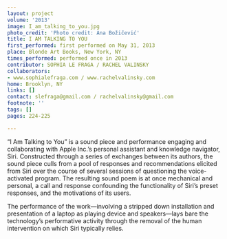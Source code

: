 ```yaml
---
layout: project
volume: '2013'
image: I_am_talking_to_you.jpg
photo_credit: 'Photo credit: Ana Božičević'
title: I AM TALKING TO YOU
first_performed: first performed on May 31, 2013
place: Blonde Art Books, New York, NY
times_performed: performed once in 2013
contributor: SOPHIA LE FRAGA / RACHEL VALINSKY
collaborators:
- www.sophialefraga.com / www.rachelvalinsky.com
home: Brooklyn, NY
links: []
contact: slefraga@gmail.com / rachelvalinsky@gmail.com
footnote: ''
tags: []
pages: 224-225

---
```


“I Am Talking to You” is a sound piece and performance engaging and collaborating with Apple Inc.’s personal assistant and knowledge navigator, Siri. Constructed through a series of exchanges between its authors, the sound piece culls from a pool of responses and recommendations elicited from Siri over the course of several sessions of questioning the voice-activated program. The resulting sound poem is at once mechanical and personal, a call and response confounding the functionality of Siri’s preset responses, and the motivations of its users.

The performance of the work—involving a stripped down installation and presentation of a laptop as playing device and speakers—lays bare the technology’s performative activity through the removal of the human intervention on which Siri typically relies.
